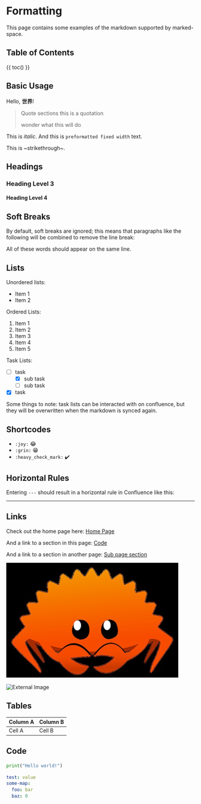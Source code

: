 # Formatting

This page contains some examples of the markdown supported by marked-space.

## Table of Contents

{{ toc() }}

## Basic Usage

Hello, **世界**!

> Quote sections
> this is a quotation
>
> wonder what this will do

This is _italic_. And this is `preformatted fixed width` text.

This is ~strikethrough~.

## Headings

### Heading Level 3

#### Heading Level 4

## Soft Breaks

By default, soft breaks are ignored; this means that paragraphs like the
following will be combined to remove the line break:

All of these words
should appear on the same line.

## Lists

Unordered lists:

- Item 1
- Item 2

Ordered Lists:

1. Item 1
1. Item 2
1. Item 3
1. Item 4
1. Item 5

Task Lists:

- [ ] task
  - [x] sub task
  - [ ] sub task
- [x] task

Some things to note: task lists can be interacted with on confluence, but they
will be overwritten when the markdown is synced again.

## Shortcodes

- `:joy:` :joy:
- `:grin:` :grin:
- `:heavy_check_mark:` :heavy_check_mark:

## Horizontal Rules

Entering `---` should result in a horizontal rule in Confluence like this:

---

## Links

Check out the home page here: [Home Page](index.md)

And a link to a section in this page: [Code](#code)

And a link to a section in another page: [Sub page section](subpages/subpage1.md#Sub-Page-Section)

![Alt text](image.png "A rusty crustation")

![External Image](http://confluence.atlassian.com/images/logo/confluence_48_trans.png "An external image")

## Tables

| Column A | Column B |
| -------- | -------- |
| Cell A   | Cell B   |

## Code

```python
print("Hello world!")
```

```yaml
test: value
some-map:
  foo: bar
  baz: 0
```
